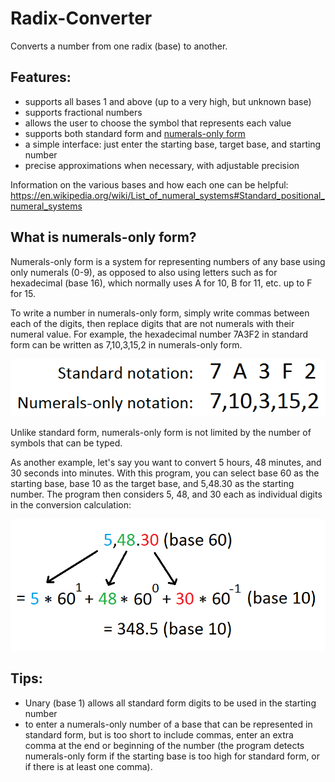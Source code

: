 # Radix-Converter
Converts a number from one radix (base) to another.

## Features:
- supports all bases 1 and above (up to a very high, but unknown base)
- supports fractional numbers
- allows the user to choose the symbol that represents each value
- supports both standard form and [numerals-only form](https://github.com/wheelercj/Radix-Converter/tree/master#what-is-numerals-only-form)
- a simple interface: just enter the starting base, target base, and starting number
- precise approximations when necessary, with adjustable precision

Information on the various bases and how each one can be helpful:  
https://en.wikipedia.org/wiki/List_of_numeral_systems#Standard_positional_numeral_systems

## What is numerals-only form?
Numerals-only form is a system for representing numbers of any base using only numerals (0-9), as opposed to also using letters such as for hexadecimal (base 16), which normally uses A for 10, B for 11, etc. up to F for 15.

To write a number in numerals-only form, simply write commas between each of the digits, then replace digits that are not numerals with their numeral value. For example, the hexadecimal number 7A3F2 in standard form can be written as 7,10,3,15,2 in numerals-only form.

![Numerals-only notation example](docs/numeralsOnlyNotationExample.png)

Unlike standard form, numerals-only form is not limited by the number of symbols that can be typed.

As another example, let's say you want to convert 5 hours, 48 minutes, and 30 seconds into minutes. With this program, you can select base 60 as the starting base, base 10 as the target base, and 5,48.30 as the starting number. The program then considers 5, 48, and 30 each as individual digits in the conversion calculation:

![Numerals-only notation base 60 example](docs/numeralsOnlyNotationExample2.png)

## Tips:
- Unary (base 1) allows all standard form digits to be used in the starting number
- to enter a numerals-only number of a base that can be represented in standard form, but is too short to include commas, enter an extra comma at the end or beginning of the number (the program detects numerals-only form if the starting base is too high for standard form, or if there is at least one comma).
